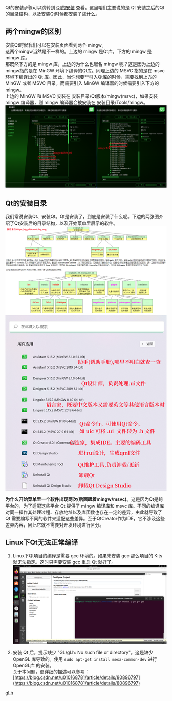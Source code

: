 Qt的安装步骤可以跳转到 [Qt的安装](./01Qt%E7%9A%84%E5%AE%89%E8%A3%85.md) 查看。这里咱们主要说的是 Qt 安装之后的Qt的目录结构，以及安装Qt时候都安装了些什么。                   

## 两个mingw的区别
安装Qt时候我们可以在安装页面看到两个 mingw。             
这两个mingw当然是不一样的。上边的 mingw 是Qt库，下方的 mingw 是 mingw 库。         
那既然下方的是 mingw 库，上边的为什么也起名 mingw 呢？这是因为上边的mingw指的是在 MinGW 环境下编译的Qt库。同理上边的 MSVC 指的是在 msvc 环境下编译出的 Qt 库。因此，当你想要**引入Qt库的时候，需要找到上方的 MinGW 或者 MSVC 目录。而需要引入 MinGW 编译器的时候需要引入下方的mingw。         
上边的 MinGW 和 MSVC 安装在 安装目录\/Qt版本\/mingw(msvc)，如果安装 mingw 编译器，则 mingw 编译器会被安装在 安装目录\/Tools\/mingw。          
![mingw的区别](./assets/install_instruction/032mingw.png)           

## Qt的安装目录
我们常说安装Qt、安装Qt。Qt是安装了，到底是安装了什么呢。下边的两张图介绍了Qt安装后的目录结构，以及开始菜单里展示的软件。  
![Qt的目录结构](./assets/install_instruction/033dirStruct.png)       
![Qt安装的软件](./assets/install_instruction/034programlist.png)       

**为什么开始菜单里一个软件出现两次(后面跟着mingw/msvc)**。这是因为Qt是跨平台的，为了适配这些平台 Qt 提供了 mingw 编译库和 msvc 库。不同的编译库对同一操作其处理过程、存放地址以及库函数也存在一定的差异，由此就导致了 Qt 需要编写不同的软件来适配这些差异。至于QtCreator作为IDE，它不涉及这些差异内容，因此它就不需要对开发环境进行区分。
      
## Linux下Qt无法正常编译
1. Linux下Qt项目的编译是需要 gcc 环境的。如果未安装 gcc 那么项目的 Kits 就无法指定。这时只需要安装 gcc 重启 Qt 就好了。
![缺少gcc](./assets/install_instruction/035absentgcc.png)         

2. 安装 Qt 后，提示缺少 "GL/gl.h: No such file or directory"。这是缺少 OpenGL 库导致的。使用 `sudo apt-get install mesa-common-dev` 进行 OpenGL库 的安装。           
关于本问题，更详细的描述可以参考：[https://blog.csdn.net/u010168781/article/details/80896797](https://blog.csdn.net/u010168781/article/details/80896797)        

[gl.h](./assets/install_instruction/036glhnotfound.png)          
